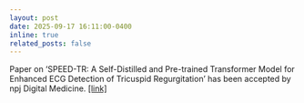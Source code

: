 ```yaml
---
layout: post
date: 2025-09-17 16:11:00-0400
inline: true
related_posts: false
---
```


Paper on ‘SPEED-TR: A Self-Distilled and Pre-trained Transformer Model for Enhanced ECG Detection of Tricuspid Regurgitation’ has been accepted by npj Digital Medicine. [[link]](https://www.nature.com/npjdigitalmed/)

